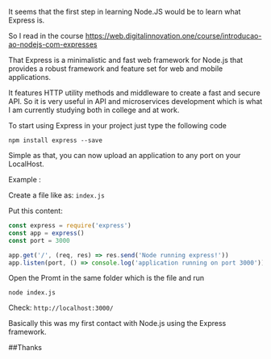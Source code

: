 It seems that the first step in learning Node.JS would be to learn what Express is.

So I read in the course https://web.digitalinnovation.one/course/introducao-ao-nodejs-com-expresses

That Express is a minimalistic and fast web framework for Node.js that provides a robust framework and 
feature set for web and mobile applications.

It features HTTP utility methods and middleware to create a fast and secure API. So it is very useful
in API and microservices development which is what I am currently studying both in college and at work.
 
 
To start using Express in your project just type the following code

`npm install express --save`
 
 Simple as that, you can now upload an application to any port on your LocalHost.
 
 Example : 
 
  Create a file like as: `index.js`
  
  Put this content:

  ~~~~javascript      
  const express = require('express')
  const app = express()
  const port = 3000

  app.get('/', (req, res) => res.send('Node running express!'))
  app.listen(port, () => console.log('application running on port 3000'))
  ~~~~
  
  Open the Promt in the same folder which is the file and run 
  
  `node index.js`
  
Check: `http://localhost:3000/`

Basically this was my first contact with Node.js using the Express framework.



##Thanks

